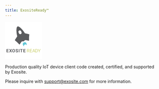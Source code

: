 ```yaml
---
title: ExositeReady™
---
```


![ExositeReady™ Logo](assets/exoready_logo.png)


Production quality IoT device client code created, certified, and supported by Exosite.


Please inquire with [support@exosite.com](mailto:support@exosite.com) for more information.

